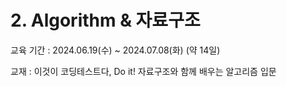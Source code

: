 # 2. Algorithm & 자료구조

교육 기간 : 2024.06.19(수) ~ 2024.07.08(화) (약 14일)

교재 : 이것이 코딩테스트다, Do it! 자료구조와 함께 배우는 알고리즘 입문